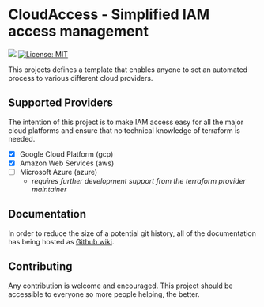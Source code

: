 # CloudAccess - Simplified IAM access management
![](https://img.shields.io/github/tag/MovieStoreGuy/CloudAccess.svg?label=latest%20version&style=plastic)
[![License: MIT](https://img.shields.io/badge/License-MIT-yellow.svg)](https://opensource.org/licenses/MIT)

This projects defines a template that enables anyone to set an automated process
to various different cloud providers.

## Supported Providers
The intention of this project is to make IAM access easy for all the major cloud platforms
and ensure that no technical knowledge of terraform is needed.

- [x] Google Cloud Platform (gcp)
- [x] Amazon Web Services   (aws)
- [ ] Microsoft Azure       (azure)
  - _requires further development support from the terraform provider maintainer_

## Documentation
In order to reduce the size of a potential git history, all of the documentation has being hosted as [Github wiki](https://github.com/MovieStoreGuy/CloudAccess/wiki).

## Contributing
Any contribution is welcome and encouraged. This project should be accessible to everyone so more people helping, the better.
